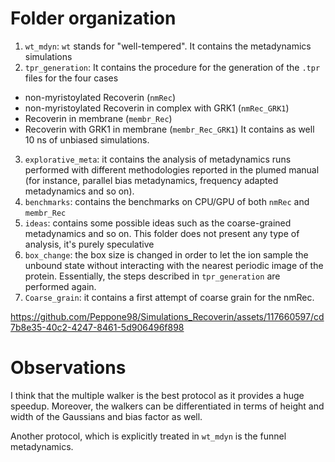 
# Folder organization

1. `wt_mdyn`:  `wt` stands for "well-tempered". It contains the metadynamics simulations
2. `tpr_generation`: It contains the procedure for the generation of the `.tpr` files for the four cases 
- non-myristoylated Recoverin (`nmRec`)
- non-myristoylated Recoverin in complex with GRK1 (`nmRec_GRK1`)
- Recoverin in membrane (`membr_Rec`)
- Recoverin with GRK1 in membrane (`membr_Rec_GRK1`)
It contains as well 10 ns of unbiased simulations. 
3. `explorative_meta`: it contains the analysis of metadynamics runs performed with different methodologies reported in the plumed manual (for instance, parallel bias metadynamics, frequency adapted metadynamics and so on).
4. `benchmarks`: contains the benchmarks on CPU/GPU of both `nmRec` and `membr_Rec`
5. `ideas`: contains some possible ideas such as the coarse-grained metadynamics and so on. This folder does not present any type of analysis, it's purely speculative
6. `box_change`: the box size is changed in order to let the ion sample the unbound state without interacting with the nearest periodic image of the protein. Essentially, the steps described in `tpr_generation` are performed again. 
7. `Coarse_grain`: it contains a first attempt of coarse grain for the nmRec. 


https://github.com/Peppone98/Simulations_Recoverin/assets/117660597/cd7b8e35-40c2-4247-8461-5d906496f898


# Observations 

I think that the multiple walker is the best protocol as it provides a huge speedup. Moreover, the walkers can be differentiated in terms of height and width of the Gaussians and bias factor as well. 

Another protocol, which is explicitly treated in `wt_mdyn` is the funnel metadynamics.  



